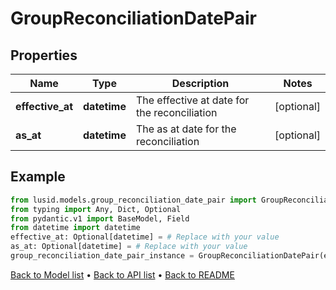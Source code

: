 # GroupReconciliationDatePair

## Properties
Name | Type | Description | Notes
------------ | ------------- | ------------- | -------------
**effective_at** | **datetime** | The effective at date for the reconciliation | [optional] 
**as_at** | **datetime** | The as at date for the reconciliation | [optional] 
## Example

```python
from lusid.models.group_reconciliation_date_pair import GroupReconciliationDatePair
from typing import Any, Dict, Optional
from pydantic.v1 import BaseModel, Field
from datetime import datetime
effective_at: Optional[datetime] = # Replace with your value
as_at: Optional[datetime] = # Replace with your value
group_reconciliation_date_pair_instance = GroupReconciliationDatePair(effective_at=effective_at, as_at=as_at)

```

[Back to Model list](../README.md#documentation-for-models) &#8226; [Back to API list](../README.md#documentation-for-api-endpoints) &#8226; [Back to README](../README.md)

